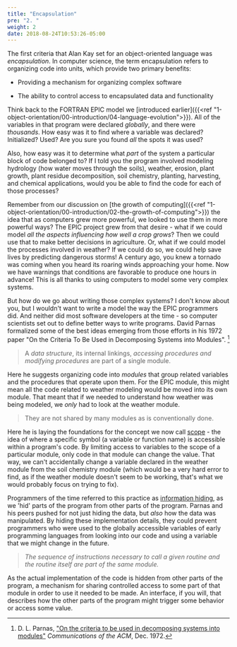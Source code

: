 ```yaml
---
title: "Encapsulation"
pre: "2. "
weight: 2
date: 2018-08-24T10:53:26-05:00
---
```


The first criteria that Alan Kay set for an object-oriented language was _encapsulation_.  In computer science, the term encapsulation refers to organizing code into units, which provide two primary benefits:

* Providing a mechanism for organizing complex software

* The ability to control access to encapsulated data and functionality

Think back to the FORTRAN EPIC model we [introduced earlier]({{<ref "1-object-orientation/00-introduction/04-language-evolution">}}). All of the variables in that program were declared _globally_, and there were _thousands_.  How easy was it to find where a variable was declared?  Initialized?  Used?  Are you sure you found _all_ the spots it was used?

Also, how easy was it to determine what _part_ of the system a particular block of code belonged to?  If I told you the program involved modeling hydrology (how water moves through the soils), weather, erosion, plant growth, plant residue decomposition, soil chemistry, planting, harvesting, and chemical applications, would you be able to find the code for each of those processes?

Remember from our discussion on [the growth of computing]({{<ref "1-object-orientation/00-introduction/02-the-growth-of-computing">}}) the idea that as computers grew more powerful, we looked to use them in more powerful ways?  The EPIC project grew from that desire - what if we could model _all the aspects influencing how well a crop grows_?  Then we could use that to make better decisions in agriculture.  Or, what if we could model the processes involved in weather?  If we could do so, we could help save lives by predicting dangerous storms!  A century ago, you knew a tornado was coming when you heard its roaring winds approaching your home.  Now we have warnings that conditions are favorable to produce one hours in advance!  This is all thanks to using computers to model some very complex systems.

But how do we go about writing those complex systems?  I don't know about you, but I wouldn't want to write a model the way the EPIC programmers did.  And neither did most software developers at the time - so computer scientists set out to define better ways to write programs.  David Parnas formalized some of the best ideas emerging from those efforts in his 1972 paper "On the Criteria To Be Used in Decomposing Systems into Modules". [^Parnas1972]

[^Parnas1972]: D. L. Parnas, ["On the criteria to be used in decomposing systems into modules"](https://dl-acm-org.er.lib.k-state.edu/doi/10.1145/361598.361623) _Communications of the ACM_, Dec. 1972.

<blockquote>
A <i>data structure</i>, its internal linkings, <i>accessing procedures and modifying procedures</i> are part of a single module.  
</blockquote>

Here he suggests organizing code into _modules_ that group related variables and the procedures that operate upon them.  For the EPIC module, this might mean all the code related to weather modeling would be moved into its own module.  That meant that if we needed to understand how weather was being modeled, we _only_ had to look at the weather module.

<blockquote>
They are not shared by many modules as is conventionally done. 
</blockquote>

Here he is laying the foundations for the concept we now call [scope](https://en.wikipedia.org/wiki/Scope_(computer_science)) - the idea of where a specific symbol (a variable or function name) is accessible within a program's code.  By limiting access to variables to the scope of a particular module, only code in that module can change the value.  That way, we can't accidentally change a variable declared in the weather module from the soil chemistry module (which would be a very hard error to find, as if the weather module doesn't seem to be working, that's what we would probably focus on trying to fix).

Programmers of the time referred to this practice as [information hiding](https://en.wikipedia.org/wiki/Information_hiding), as we 'hid' parts of the program from other parts of the program. Parnas and his peers pushed for not just hiding the data, but _also_ how the data was manipulated.  By hiding these implementation details, they could prevent programmers who were used to the globally accessible variables of early programming languages from looking into our code and using a variable that we might change in the future.

<blockquote>
<i>The sequence of instructions necessary to call a given routine and the routine itself are part of the same module.</i>
</blockquote>

As the actual implementation of the code is hidden from other parts of the program, a mechanism for sharing controlled access to some part of that module in order to use it needed to be made.  An interface, if you will, that describes how the other parts of the program might trigger some behavior or access some value.


